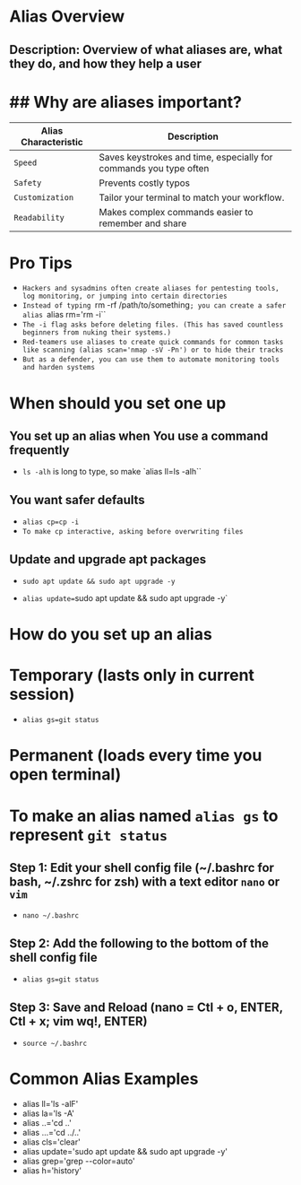 # Alias Overview

## Description: Overview of what aliases are, what they do, and how they help a user

# ## Why are aliases important?

| Alias Characteristic | Description |
|----------------------|-------------|
| `Speed` |Saves keystrokes and time, especially for commands you type often |
| `Safety` | Prevents costly typos |
| `Customization` | Tailor your terminal to match your workflow. |
| `Readability` | Makes complex commands easier to remember and share |

# Pro Tips

- `Hackers and sysadmins often create aliases for pentesting tools, log monitoring, or jumping into certain directories`
- `Instead of typing `rm -rf /path/to/something`; you can create a safer alias `alias rm='rm -i``
- `The -i flag asks before deleting files. (This has saved countless beginners from nuking their systems.)`
- `Red-teamers use aliases to create quick commands for common tasks like scanning (alias scan='nmap -sV -Pn') or to hide their tracks`
- `But as a defender, you can use them to automate monitoring tools and harden systems`

# When should you set one up

## You set up an alias when You use a command frequently

- `ls -alh` is long to type, so make `alias ll=ls -alh``

## You want safer defaults

- `alias cp=cp -i`
- `To make cp interactive, asking before overwriting files`

## Update and upgrade apt packages

- `sudo apt update && sudo apt upgrade -y`

- `alias update=`sudo apt update && sudo apt upgrade -y`

# How do you set up an alias

# Temporary (lasts only in current session)

- `alias gs=git status`

# Permanent (loads every time you open terminal)

# To make an alias named `alias gs` to represent `git status`

## Step 1: Edit your shell config file (~/.bashrc for bash, ~/.zshrc for zsh) with a text editor `nano` or `vim`

- `nano ~/.bashrc`

## Step 2: Add the following to the bottom of the shell config file 

- `alias gs=git status`

## Step 3: Save and Reload (nano = Ctl + o, ENTER, Ctl + x; vim wq!, ENTER)

- `source ~/.bashrc`

# Common Alias Examples

- alias ll='ls -alF'
- alias la='ls -A'
- alias ..='cd ..'
- alias ...='cd ../..'
- alias cls='clear'
- alias update='sudo apt update && sudo apt upgrade -y'
- alias grep='grep --color=auto'
- alias h='history'
